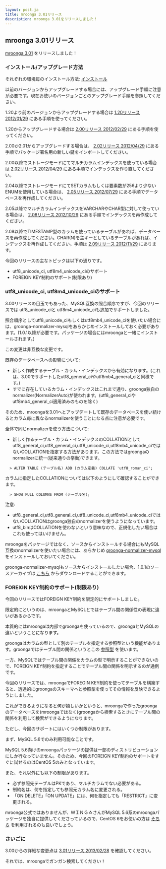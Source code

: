 ```yaml
---
layout: post.ja
title: mroonga 3.01リリース
description: mroonga 3.01をリリースしました！
---
```


mroonga 3.01リリース
--------------------

[mroonga 3.01](/ja/docs/news.html#release-3-01) をリリースしました！

### インストール/アップグレード方法

それぞれの環境毎のインストール方法:
[インストール](/ja/docs/install.html)

以前のバージョンからアップグレードする場合には、アップグレード手順に注意が必要です。現在お使いのバージョンごとのアップグレード手順を参照してください。

1.20より前のバージョンからアップグレードする場合は [1.20リリース
2012/01/29](/ja/docs/news.html#release-1-20)
にある手順を使ってください。

1.20からアップグレードする場合は [2.00リリース
2012/02/29](/ja/docs/news.html#release-2-00)
にある手順を使ってください。

2.00か2.01からアップグレードする場合は、 [2.02リリース
2012/04/29](/ja/docs/news.html#release-2-02)
にある手順でパッケージ署名用の新しい鍵をインポートしてください。

2.00以降でストレージモードにてマルチカラムインデックスを使っている場合は
[2.02リリース 2012/04/29](/ja/docs/news.html#release-2-03)
にある手順でインデックスを作り直してください。

2.04以降でストレージモードにてSETカラムもしくは要素数が256より少ないENUMを使用している場合は、
[2.05リリース 2012/07/29](/ja/docs/news.html#release-2-05)
にある手順でデータベースを再作成してください。

2.05以降でマルチカラムインデックスをVARCHARやCHAR型に対して使っている場合は、
[2.08リリース 2012/10/29](/ja/docs/news.html#release-2-08)
にある手順でインデックスを再作成してください。

2.08以降でTIMESTAMP型のカラムを使っているテーブルがあれば、データベースを再作成してください。CHAR(N)を主キーとしているテーブルがあれば、インデックスを再作成してください。手順は
[2.09リリース 2012/11/29](/ja/docs/news.html#release-2-09) にあります。

今回のリリースの主なトピックは以下の通りです。

-   utf8_unicode_ci, utf8m4_unicode_ciのサポート
-   FOREIGN KEY制約のサポート(制限あり)

### utf8_unicode_ci, utf8m4_unicode_ciのサポート

3.00リリースの目玉でもあった、MySQL互換の照合順序ですが、今回のリリースでは
utf8_unicode_ciと utf8m4_unicode_ciも追加でサポートしました。

照合順序としてutf8_unicode_ciもしくはutf8mb4_unicode_ciを使いたい場合には、groonga-normalizer-mysqlをあらかじめインストールしておく必要があります。(1.0.1以降が必要です。パッケージの場合にはmroongaと一緒にインストールされます。)

この変更は非互換な変更です。

既存のデータベースへの影響について:

-   新しく作成するテーブル・カラム・インデックスから有効になります。(これは、3.00でサポートしたutf8_general_ciやutf8mb4_general_ciと同様です。)
-   すでに存在しているカラム・インデックスはこれまで通り、groonga独自のnormalizer(NormalizerAuto)が使われます。(utf8_general_ciやutf8mb4_general_ci適用済みのものを除く)

そのため、mroongaを3.01へとアップデートして既存のデータベースを使い続けるとカラム毎に異なるnormalizerを使うことになる点に注意が必要です。

全体で同じnormalizerを使う方法について:

-   新しく作るテーブル・カラム・インデックスのCOLLATIONとしてutf8_general_ci,utf8_general_ci,utf8_unicode_ci,utf8mb4_unicode_ciではないCOLLATIONを指定する方法があります。この方法ではgroongaのnormalizerに統一(従来通りの挙動)できます。

<!-- -->

      > ALTER TABLE (テーブル名) ADD (カラム定義) COLLATE 'utf8_roman_ci';

カラムに指定したCOLLATIONについては以下のようにして確認することができます。

      > SHOW FULL COLUMNS FROM (テーブル名);  

注意:

-   utf8_general_ci,utf8_general_ci,utf8_unicode_ci,utf8mb4_unicode_ciではないCOLLATIONはgroonga独自のnormalizerを使うようになっています。
-   utf8_binはCOLLATIONを使わないという意味なので、正規化したい場合はこれも使ってはいけません。

mroongaをパッケージではなく、ソースからインストールする場合にもMySQL互換のnormalizerを使いたい場合には、あらかじめ
[groonga-normalizer-mysql](https://github.com/groonga/groonga-normalizer-mysql)
をインストールしておいてください。

groonga-normalizer-mysqlもソースからインストールしたい場合、1.0.1のソースアーカイブは
[こちら](http://packages.groonga.org/source/groonga-normalizer-mysql/)
からダウンロードすることができます。

### FOREIGN KEY制約のサポート(制限あり)

今回のリリースではFOREIGN KEY制約を限定的にサポートしました。

限定的にというのは、mroongaとMySQLとではテーブル間の関係性の表現に違いがあるからです。

本質的にはmroongaは内部でgroongaを使っているので、groongaとMySQLの違いということになります。

groongaはカラムの型として別のテーブルを指定する参照型という機能があります。groongaではテーブル間の関係というとこの
[参照型](http://groonga.org/ja/docs/tutorial/data.html#reference-types)
を使います。

一方、MySQLではテーブル間の関係をカラムの型で明示することができないので、FOREIGN
KEY制約を指定することでテーブル間の関係を明示するのが通例です。

今回のリリースでは、mroongaでFOREGIN
KEY制約を使ってテーブルを構築すると、透過的にgroongaのスキーマへと参照型を使ってその情報を反映できるようにしました。

これができるようになると何が嬉しいかというと、mroongaで作ったgroongaのデータベースを(mroongaではなく)groongaから検索するときにテーブル間の関係を利用して検索ができるようになります。

ただし、今回のサポートにはいくつか制限があります。

まず、MySQL 5.6でのみ利用可能なことです。

MySQL
5.6向けのmroongaパッケージの提供は一部のディストリビューションにしか行なっていません。そのため、今回のFOREIGN
KEY制約のサポートをすぐに試せるのはCentOS 5のみとなっています。

また、それ以外にも以下の制限があります。

-   必ず参照先テーブルはPKであり、マルチカラムでない必要がある。
-   制約名は、何を指定しても参照元カラム名に変更される。
-   「ON DELETE」「ON
    UPDATE」には、何を指定しても「RESTRICT」に変更される。

mroonga公式ではありませんが、ＷＩＮＧ☆さんがMySQL
5.6系のmroongaパッケージを独自に提供してくださっているので、CentOS
6をお使いの方は [そちら](http://sourceforge.jp/projects/wing-repo/)
を利用されるのも良いでしょう。

### さいごに

3.00からの詳細な変更点は [3.01リリース
2013/02/28](/ja/docs/news.html#release-3-01) を確認してください。

それでは、mroongaでガンガン検索してください！
